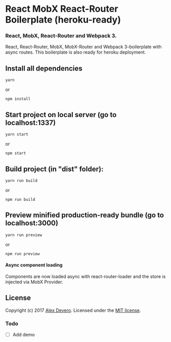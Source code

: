 # React MobX React-Router Boilerplate (heroku-ready)

### React, MobX, React-Router and Webpack 3.

React, React-Router, MobX, MobX-Router and Webpack 3-boilerplate with async routes. This boilerplate is also ready for heroku deployment.

Install all dependencies
-----

```
yarn
```
or
```
npm install
```

Start project on local server (go to localhost:1337)
-----

```
yarn start
```
or
```
npm start
```

Build project (in "dist" folder):
-----

```
yarn run build
```
or
```
npm run build
```

Preview minified production-ready bundle (go to localhost:3000)
-----

```
yarn run preview
```
or
```
npm run preview
```

#### Async component loading
Components are now loaded async with react-router-loader and the store is injected via MobX Provider. 

License
-----

Copyright (c) 2017 [Alex Devero](https://alexdevero.com).
Licensed under the [MIT license](http://opensource.org/licenses/MIT).

### Todo

- [ ] Add demo
